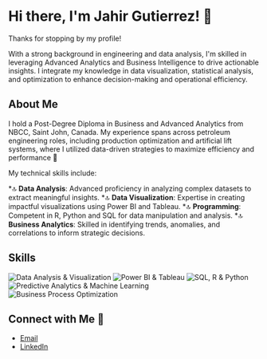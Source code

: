 # Hi there, I'm Jahir Gutierrez! 👋

Thanks for stopping by my profile!

With a strong background in engineering and data analysis, I'm skilled in leveraging Advanced Analytics and Business Intelligence to drive actionable insights. I integrate my knowledge in data visualization, statistical analysis, and optimization to enhance decision-making and operational efficiency.

## About Me

I hold a Post-Degree Diploma in Business and Advanced Analytics from NBCC, Saint John, Canada. My experience spans across petroleum engineering roles, including production optimization and artificial lift systems, where I utilized data-driven strategies to maximize efficiency and performance 🚀

My technical skills include:

*🔝 **Data Analysis**: Advanced proficiency in analyzing complex datasets to extract meaningful insights.
*🔝 **Data Visualization**: Expertise in creating impactful visualizations using Power BI and Tableau.
*🔝 **Programming**: Competent in R, Python and SQL for data manipulation and analysis.
*🔝 **Business Analytics**: Skilled in identifying trends, anomalies, and correlations to inform strategic decisions.

## Skills

![Data Analysis & Visualization](https://img.shields.io/badge/Data%20Analysis%20%26%20Visualization-Competent-blue)
![Power BI & Tableau](https://img.shields.io/badge/Power%20BI%20%26%20Tableau-Intermediate-green)
![SQL, R & Python](https://img.shields.io/badge/SQL%2C%20R%20%26%20Python-Intermediate-orange)
![Predictive Analytics & Machine Learning](https://img.shields.io/badge/Predictive%20Analytics%20%26%20Machine%20Learning-Beginner-red)
![Business Process Optimization](https://img.shields.io/badge/Business%20Process%20Optimization-Advanced-yellow)

## Connect with Me 🤝

- [Email](mailto:jaargug@outlook.com)
- [LinkedIn](https://www.linkedin.com/in/jaarguga/)

<!-- Add a note if you have any ongoing projects or interests -->
